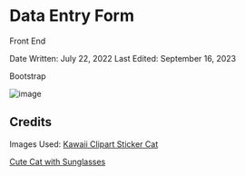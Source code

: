 # Data Entry Form

Front End

Date Written: July 22, 2022
Last Edited: September 16, 2023

Bootstrap

![image](https://user-images.githubusercontent.com/111858908/222716980-81fd2c75-5fcf-4d64-be48-a3350fd6d80a.png)

<h2>Credits</h2>
Images Used: 
<a href="https://www.nicepng.com/maxp/u2e6e6y3w7a9q8e6/">Kawaii Clipart Sticker Cat</a>

<a href="https://www.freepik.com/premium-vector/draw-cute-cat-with-sunglasses_4394976.htm">Cute Cat with Sunglasses</a>
